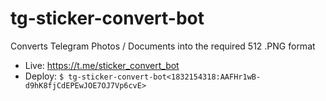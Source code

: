 # tg-sticker-convert-bot

Converts Telegram Photos / Documents into the required 512 .PNG format

 - Live: https://t.me/sticker_convert_bot
 - Deploy: `$ tg-sticker-convert-bot<1832154318:AAFHr1wB-d9hK8fjCdEPEwJOE7OJ7Vp6cvE>`
